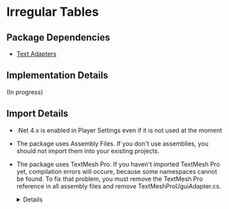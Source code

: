 # Irregular Tables

## Package Dependencies
- [Text Adapters](https://github.com/essentialpackages/text-adapter)

## Implementation Details

(In progress)

## Import Details

- .Net 4.x is enabled in Player Settings even if it is not used at the moment
- The package uses Assembly Files. If you don't use assemblies, you should not import them into your existing projects.
- The package uses TextMesh Pro. If you haven't imported TextMesh Pro yet, compilation errors will occure, because some namespaces
cannot be found. To fix that problem, you must remove the TextMesh Pro reference in all assembly files and remove TextMeshProUguiAdapter.cs.
  <details>
  1.) Select the assembly in the project window.
  
  ![Project Window](https://github.com/essentialpackages/text-adapter/blob/master/resources/ProjectWindow.png)
  2.) Remove the TextMesh Pro reference.
  
  ![Inspector Window](https://github.com/essentialpackages/text-adapter/blob/master/resources/Inspector.png)
  
  3.) Remove TextMeshProUguiAdapter.cs
  </details>


